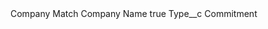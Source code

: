 <?xml version="1.0" encoding="UTF-8"?>
<CustomMetadata xmlns="http://soap.sforce.com/2006/04/metadata" xmlns:xsi="http://www.w3.org/2001/XMLSchema-instance" xmlns:xsd="http://www.w3.org/2001/XMLSchema">
    <label>Company Match Company Name</label>
    <protected>true</protected>
    <values>
        <field>Type__c</field>
        <value xsi:type="xsd:string">Commitment</value>
    </values>
</CustomMetadata>
